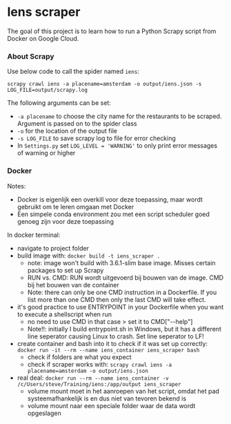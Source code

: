 # Iens scraper

The goal of this project is to learn how to run a Python Scrapy script from Docker on Google Cloud.


### About Scrapy

Use below code to call the spider named `iens`:
```
scrapy crawl iens -a placename=amsterdam -o output/iens.json -s LOG_FILE=output/scrapy.log
```
The following arguments can be set:
* `-a placename` to choose the city name for the restaurants to be scraped. Argument is passed on to the spider class
* `-o` for the location of the output file
* `-s LOG_FILE` to save scrapy log to file for error checking
* In `Settings.py` set `LOG_LEVEL = 'WARNING'` to only print error messages of warning or higher


### Docker

Notes:
* Docker is eigenlijk een overkill voor deze toepassing, maar wordt gebruikt om te leren omgaan met Docker
* Een simpele conda environment zou met een script scheduler goed genoeg zijn voor deze toepassing

In docker terminal:
* navigate to project folder
* build image with: `docker build -t iens_scraper .`
    - note: image won't build with 3.6.1-slim base image. Misses certain packages to set up Scrapy
    - RUN vs. CMD: RUN wordt uitgevoerd bij bouwen van de image. CMD bij het bouwen van de container
    - Note: there can only be one CMD instruction in a Dockerfile. If you list more than one CMD then only the last CMD will take effect.
* it's good practice to use ENTRYPOINT in your Dockerfile when you want to execute a shellscript when run
    - no need to use CMD in that case > set it to CMD["--help"]
    - Note!!: initially I build entrypoint.sh in Windows, but it has a different line seperator causing Linux to crash. Set line seperator to LF!
* create container and bash into it to check if it was set up correctly: `docker run -it --rm --name iens_container iens_scraper bash`
    - check if folders are what you expect
    - check if scraper works with: `scrapy crawl iens -a placename=amsterdam -o output/iens.json`
* real deal: `docker run --rm --name iens_container -v /c/Users/steve/Training/iens:/app/output iens_scraper`
    - volume mount moet in het aanroepen van het script, omdat het pad systeemafhankelijk is en dus niet van tevoren bekend is
    - volume mount naar een speciale folder waar de data wordt opgeslagen


